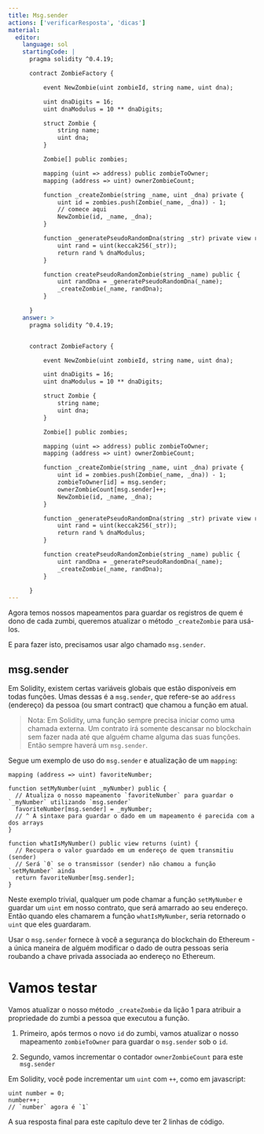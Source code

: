 ```yaml
---
title: Msg.sender
actions: ['verificarResposta', 'dicas']
material:
  editor:
    language: sol
    startingCode: |
      pragma solidity ^0.4.19;

      contract ZombieFactory {

          event NewZombie(uint zombieId, string name, uint dna);

          uint dnaDigits = 16;
          uint dnaModulus = 10 ** dnaDigits;

          struct Zombie {
              string name;
              uint dna;
          }

          Zombie[] public zombies;

          mapping (uint => address) public zombieToOwner;
          mapping (address => uint) ownerZombieCount;

          function _createZombie(string _name, uint _dna) private {
              uint id = zombies.push(Zombie(_name, _dna)) - 1;
              // comece aqui
              NewZombie(id, _name, _dna);
          }

          function _generatePseudoRandomDna(string _str) private view returns (uint) {
              uint rand = uint(keccak256(_str));
              return rand % dnaModulus;
          }

          function createPseudoRandomZombie(string _name) public {
              uint randDna = _generatePseudoRandomDna(_name);
              _createZombie(_name, randDna);
          }

      }
    answer: >
      pragma solidity ^0.4.19;


      contract ZombieFactory {

          event NewZombie(uint zombieId, string name, uint dna);

          uint dnaDigits = 16;
          uint dnaModulus = 10 ** dnaDigits;

          struct Zombie {
              string name;
              uint dna;
          }

          Zombie[] public zombies;

          mapping (uint => address) public zombieToOwner;
          mapping (address => uint) ownerZombieCount;

          function _createZombie(string _name, uint _dna) private {
              uint id = zombies.push(Zombie(_name, _dna)) - 1;
              zombieToOwner[id] = msg.sender;
              ownerZombieCount[msg.sender]++;
              NewZombie(id, _name, _dna);
          }

          function _generatePseudoRandomDna(string _str) private view returns (uint) {
              uint rand = uint(keccak256(_str));
              return rand % dnaModulus;
          }

          function createPseudoRandomZombie(string _name) public {
              uint randDna = _generatePseudoRandomDna(_name);
              _createZombie(_name, randDna);
          }

      }
---
```


Agora temos nossos mapeamentos para guardar os registros de quem é dono de cada zumbi, queremos atualizar o método `_createZombie` para usá-los.

E para fazer isto, precisamos usar algo chamado `msg.sender`.

## msg.sender

Em Solidity, existem certas variáveis globais que estão disponíveis em todas funções. Umas dessas é a `msg.sender`, que refere-se ao `address` (endereço) da pessoa (ou smart contract) que chamou a função em atual.

> Nota: Em Solidity, uma função sempre precisa iniciar como uma chamada externa. Um contrato irá somente descansar no blockchain sem fazer nada até que alguém chame alguma das suas funções. Então sempre haverá um `msg.sender`.

Segue um exemplo de uso do `msg.sender` e atualização de um `mapping`:

```
mapping (address => uint) favoriteNumber;

function setMyNumber(uint _myNumber) public {
  // Atualiza o nosso mapeamento `favoriteNumber` para guardar o `_myNumber` utilizando `msg.sender`
  favoriteNumber[msg.sender] = _myNumber;
  // ^ A sintaxe para guardar o dado em um mapeamento é parecida com a dos arrays
}

function whatIsMyNumber() public view returns (uint) {
  // Recupera o valor guardado em um endereço de quem transmitiu (sender)
  // Será `0` se o transmissor (sender) não chamou a função `setMyNumber` ainda
  return favoriteNumber[msg.sender];
}
```

Neste exemplo trivial, qualquer um pode chamar a função `setMyNumber` e guardar um `uint` em nosso contrato, que será amarrado ao seu endereço. Então quando eles chamarem a função `whatIsMyNumber`, seria retornado o `uint` que eles guardaram.

Usar o `msg.sender` fornece à você a segurança do blockchain do Ethereum - a única maneira de alguém modificar o dado de outra pessoas seria roubando a chave privada associada ao endereço no Ethereum.

# Vamos testar

Vamos atualizar o nosso método `_createZombie` da lição 1 para atribuir a propriedade do zumbi a pessoa que executou a função.

1. Primeiro, após termos o novo `id` do zumbi, vamos atualizar o nosso mapeamento `zombieToOwner` para guardar o `msg.sender` sob o `id`.

2. Segundo, vamos incrementar o contador `ownerZombieCount` para este `msg.sender`

Em Solidity, você pode incrementar um `uint` com `++`, como em javascript:

```
uint number = 0;
number++;
// `number` agora é `1`
```

A sua resposta final para este capítulo deve ter 2 linhas de código.
